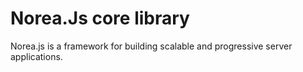 # Norea.Js core library

Norea.js is a framework for building scalable and progressive server applications.